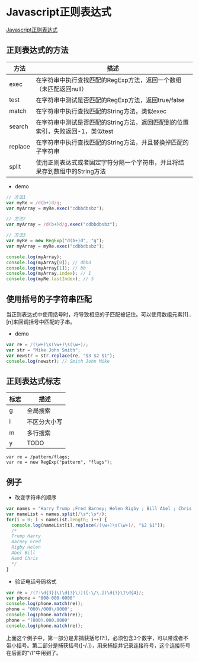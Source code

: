 # Javascript正则表达式

[Javascript正则表达式](https://developer.mozilla.org/zh-CN/docs/Web/JavaScript/Guide/Regular_Expressions)

## 正则表达式的方法

方法 | 描述
---- | ----
exec | 在字符串中执行查找匹配的RegExp方法，返回一个数组（未匹配返回null）
test | 在字符串中测试是否匹配的RegExp方法，返回true/false
match | 在字符串中执行查找匹配的String方法，类似exec
search | 在字符串中测试是否匹配的String方法，返回匹配到的位置索引，失败返回-1，类似test
replace | 在字符串中执行查找匹配的String方法，并且替换掉匹配的子字符串
split | 使用正则表达式或者固定字符分隔一个字符串，并且将结果存到数组中的String方法

- demo

```javascript
// 方法1
var myRe = /d(b+)d/g;
var myArray = myRe.exec("cdbbdbsbz");

// 方法2
var myArray = /d(b+)d/g.exec("cdbbdbsbz");

// 方法3
var myRe = new RegExp("d(b+)d", "g");
var myArray = myRe.exec("cdbbdbsbz");

console.log(myArray);
console.log(myArray[0]); // dbbd
console.log(myArray[1]); // bb
console.log(myArray.index); // 1
console.log(myRe.lastIndex); // 5
```

## 使用括号的子字符串匹配

当正则表达式中使用括号时，将导致相应的子匹配被记住。可以使用数组元素[1]..[n]来回调括号中匹配的子串。

- demo

```javascript
var re = /(\w+)\s(\w+)\s(\w+)/;
var str = "Mike John Smith";
var newstr = str.replace(re, "$3 $2 $1");
console.log(newstr); // Smith John Mike
```

## 正则表达式标志

标志 | 描述
---- | ----
g | 全局搜索
i | 不区分大小写
m | 多行搜索
y | TODO

```
var re = /pattern/flags;
var re = new RegExp("pattern", "flags");
```

## 例子

- 改变字符串的顺序

```javascript
var names = "Harry Trump ;Fred Barney; Helen Rigby ; Bill Abel ; Chris Hand ";
var nameList = names.split(/\s*;\s*/);
for(i = 0; i < nameList.length; i++) {
  console.log(nameList[i].replace(/(\w+)\s(\w+)/, "$2 $1"));
  /*
  Trump Harry
  Barney Fred
  Rigby Helen
  Abel Bill
  Hand Chris
  */
}
```

- 验证电话号码格式

```javascript
var re = /(?:\d{3}|\(\d{3}\))([-\/\.])\d{3}\1\d{4}/;
var phone = "000-000-0000"
console.log(phone.match(re));
phone = "000\/000\/0000";
console.log(phone.match(re));
phone = "(000).000.0000"
console.log(phone.match(re));
```

上面这个例子中，第一部分是非捕获括号(?:)，必须包含3个数字，可以带或者不带小括号。第二部分是捕获括号([-\/\.])，用来捕捉并记录连接符号，这个连接符号在后面的"\1"中用到了。
